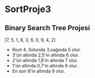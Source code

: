 # SortProje3

## Binary Search Tree Projesi

[7, 5, 1, 8, 3, 6, 0, 9, 4, 2]

* Root 4. Solunda 3,sağında 5 olur.
* 3'ün altında 2,5'in altında 6 olur.
* 2'ün altında 1,6'in altında 7 olur.
* 1'ün altında 0,7'in altında 8 olur.
* En son 8'in altında 9 olur.
